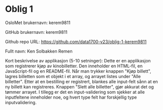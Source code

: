 Oblig 1
=======
OsloMet brukernavn: kerem9811

GitHub brukernavn: kerem9811

Github repo URL: https://github.com/data1700-v23/oblig-1-kerem9811

Fullt navn: Ken Solbakken Remen

Kort beskrivelse av applikasjon (5-10 setninger):
Dette er en applikasjon som registrerer kjøp av kinobilletter. Den inneholder en HTML-fil, en JavaScript-fil og en README-fil.
Når man trykker knappen "Kjøp billett", lagres billetten som et objekt i et array, og arrayet listes under "Alle billetter".
Etter at en bestilling er registrert, blankes alle input-felt sånn at en ny billett kan registreres. Knappen "Slett alle billetter", 
gjør akkurat det og tømmer arrayet. I tillegg er det en input-validering som sjekker at alle inputfeltene inneholder noe,
og hvert type felt har forskjellig type inputvalidering.
